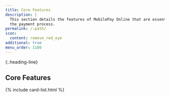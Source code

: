 ```yaml
---
title: Core Features
description: |
  This section details the features of MobilePay Online that are essential for
  the payment process.
permalink: /:path/
icon:
  content: remove_red_eye
additional: true
menu_order: 1100
---
```


{:.heading-line}
## Core Features

{% include card-list.html %}
